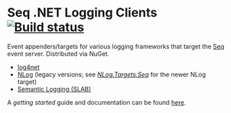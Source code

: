# Seq .NET Logging Clients [![Build status](https://ci.appveyor.com/api/projects/status/sxw4n1a6v9o7db2i?svg=true)](https://ci.appveyor.com/project/datalust/seq-client)

Event appenders/targets for various logging frameworks that target the [Seq](http://getseq.net) event server. Distributed
via NuGet.

 * [log4net](https://www.nuget.org/packages/seq.client.log4net)
 * [NLog](https://www.nuget.org/packages/seq.client.nlog) (legacy versions; see [_NLog.Targets.Seq_](https://github.com/datalust/nlog-targets-seq) for the newer NLog target)
 * [Semantic Logging (SLAB)](https://www.nuget.org/packages/seq.client.slab)

A _getting started_ guide and documentation can be found [here](http://docs.getseq.net).
